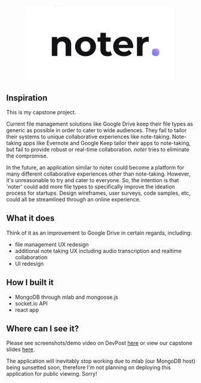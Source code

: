 <p align="center"><img src="/react-app/public/images/noter-logo.png" width="400px"></p>

## Inspiration
This is my capstone project.

Current file management solutions like Google Drive keep their file types as generic as possible in order to cater to wide audiences. They fail to tailor their systems to unique collaborative experiences like note-taking. Note-taking apps like Evernote and Google Keep tailor their apps to note-taking, but fail to provide robust or real-time collaboration. _noter_ tries to eliminate the compromise.

In the future, an application similar to noter could become a platform for many different collaborative experiences other than note-taking. However, it's unreasonable to try and cater to everyone. So, the intention is that 'noter' could add more file types to specifically improve the ideation process for startups. Design wireframes, user surveys, code samples, etc, could all be streamlined through an online experience.

## What it does
Think of it as an improvement to Google Drive in certain regards, including:
- file management UX redesign
- additional note taking UX including audio transcription and realtime collaboration
- UI redesign

## How I built it
- MongoDB through mlab and mongoose.js
- socket.io API
- react app

## Where can I see it?
Please see screenshots/demo video on DevPost [here](https://devpost.com/software/noter-8ua4f6) or view our capstone slides [here](https://docs.google.com/presentation/d/1EuqLow9B4YJVL2q6QtmFVF-G7MoM-qym5FbU5YbqjGw/edit?usp=sharing).

The application will inevitably stop working due to mlab (our MongoDB host) being sunsetted soon, therefore I'm not planning on deploying this application for public viewing. Sorry!
